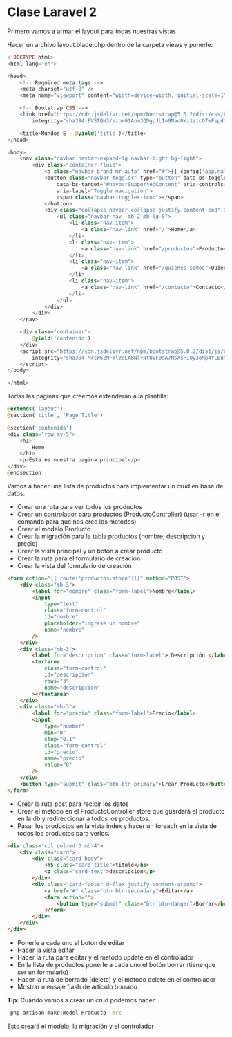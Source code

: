 # Clase Laravel 2

Primero vamos a armar el layout para todas nuestras vistas

Hacer un archivo layout.blade.php dentro de la carpeta views y ponerle:

```php
<!DOCTYPE html>
<html lang="en">

<head>
    <!-- Required meta tags -->
    <meta charset="utf-8" />
    <meta name="viewport" content="width=device-width, initial-scale=1" />

    <!-- Bootstrap CSS -->
    <link href="https://cdn.jsdelivr.net/npm/bootstrap@5.0.2/dist/css/bootstrap.min.css" rel="stylesheet"
        integrity="sha384-EVSTQN3/azprG1Anm3QDgpJLIm9Nao0Yz1ztcQTwFspd3yD65VohhpuuCOmLASjC" crossorigin="anonymous" />

    <title>Mundos E - @yield('title')</title>
</head>

<body>
    <nav class="navbar navbar-expand-lg navbar-light bg-light">
        <div class="container-fluid">
            <a class="navbar-brand mr-auto" href="#">{{ config('app.name') }}</a>
            <button class="navbar-toggler" type="button" data-bs-toggle="collapse"
                data-bs-target="#navbarSupportedContent" aria-controls="navbarSupportedContent" aria-expanded="false"
                aria-label="Toggle navigation">
                <span class="navbar-toggler-icon"></span>
            </button>
            <div class="collapse navbar-collapse justify-content-end" id="navbarSupportedContent">
                <ul class="navbar-nav  mb-2 mb-lg-0">
                    <li class="nav-item">
                        <a class="nav-link" href="/">Home</a>
                    </li>
                    <li class="nav-item">
                        <a class="nav-link" href="/productos">Productos</a>
                    </li>
                    <li class="nav-item">
                        <a class="nav-link" href="/quienes-somos">Quienes Somos</a>
                    </li>
                    <li class="nav-item">
                        <a class="nav-link" href="/contacto">Contacto</a>
                    </li>
                </ul>
            </div>
        </div>
    </nav>

    <div class="container">
        @yield('contenido')
    </div>
    <script src="https://cdn.jsdelivr.net/npm/bootstrap@5.0.2/dist/js/bootstrap.bundle.min.js"
        integrity="sha384-MrcW6ZMFYlzcLA8Nl+NtUVF0sA7MsXsP1UyJoMp4YLEuNSfAP+JcXn/tWtIaxVXM" crossorigin="anonymous">
    </script>
</body>

</html>


```

Todas las paginas que creemos extenderán a la plantilla:

```php
@extends('layout')
@section('title', 'Page Title')

@section('contenido')
<div class="row my-5">
    <h1>
        Home
    </h1>
    <p>Esta es nuestra pagina principal</p>
</div>
@endsection

```

Vamos a hacer una lista de productos para implementar un crud en base de datos.

-   Crear una ruta para ver todos los productos
-   Crear un controlador para productos (ProductoController) (usar -r en el comando para que nos cree los metodos)
-   Crear el modelo Producto
-   Crear la migración para la tabla productos (nombre, descripcion y precio)
-   Crear la vista principal y un botón a crear producto
-   Crear la ruta para el formulario de creación
-   Crear la vista del formulario de creación

```html
<form action="{{ route('productos.store')}}" method="POST">
    <div class="mb-3">
        <label for="nombre" class="form-label">Nombre</label>
        <input
            type="text"
            class="form-control"
            id="nombre"
            placeholder="ingrese un nombre"
            name="nombre"
        />
    </div>
    <div class="mb-3">
        <label for="descripcion" class="form-label"> Descripción </label>
        <textarea
            class="form-control"
            id="descripcion"
            rows="3"
            name="descripcion"
        ></textarea>
    </div>
    <div class="mb-3">
        <label for="precio" class="form-label">Precio</label>
        <input
            type="number"
            min="0"
            step="0.1"
            class="form-control"
            id="precio"
            name="precio"
            value="0"
        />
    </div>
    <button type="submit" class="btn btn-primary">Crear Producto</button>
</form>
```

-   Crear la ruta post para recibir los datos
-   Crear el metodo en el ProductoController store que guardará el producto en la db y redireccionar a todos los productos.
-   Pasar los productos en la vista index y hacer un foreach en la vista de todos los productos para verlos.

```html
<div class="col col-md-3 mb-4">
    <div class="card">
        <div class="card-body">
            <h5 class="card-title">titulo</h5>
            <p class="card-text">descripcion</p>
        </div>
        <div class="card-footer d-flex justify-content-around">
            <a href="#" class="btn btn-secondary">Editar</a>
            <form action="">
                <button type="submit" class="btn btn-danger">Borrar</button>
            </form>
        </div>
    </div>
</div>
```

-   Ponerle a cada uno el boton de editar
-   Hacer la vista editar
-   Hacer la ruta para editar y el metodo update en el controlador
-   En la lista de productos ponerle a cada uno el botón borrar (tiene que ser un formulario)
-   Hacer la ruta de borrado (delete) y el metodo delete en el controlador
-   Mostrar mensaje flash de articulo borrado

**Tip:** Cuando vamos a crear un crud podemos hacer:

```cmd
 php artisan make:model Producto -mrc
```

Esto creará el modelo, la migración y el controlador

